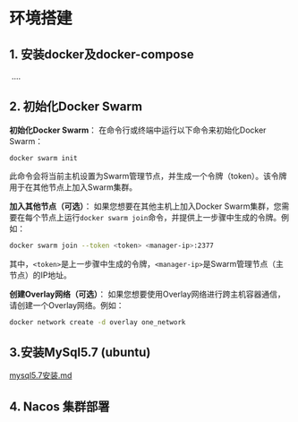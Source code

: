 # 环境搭建

## 1. 安装docker及docker-compose

​	....

## 2. 初始化Docker Swarm



**初始化Docker Swarm**：
在命令行或终端中运行以下命令来初始化Docker Swarm：

```
docker swarm init
```

此命令会将当前主机设置为Swarm管理节点，并生成一个令牌（token）。该令牌用于在其他节点上加入Swarm集群。

**加入其他节点（可选）**：
如果您想要在其他主机上加入Docker Swarm集群，您需要在每个节点上运行`docker swarm join`命令，并提供上一步骤中生成的令牌。例如：

```bash
docker swarm join --token <token> <manager-ip>:2377
```

其中，`<token>`是上一步骤中生成的令牌，`<manager-ip>`是Swarm管理节点（主节点）的IP地址。

**创建Overlay网络（可选）**：
如果您想要使用Overlay网络进行跨主机容器通信，请创建一个Overlay网络。例如：

```bash
docker network create -d overlay one_network
```

## 3.安装MySql5.7 (ubuntu)

 [mysql5.7安装.md](..\运维\Linux\mysql5.7安装.md)

## 4. Nacos 集群部署

